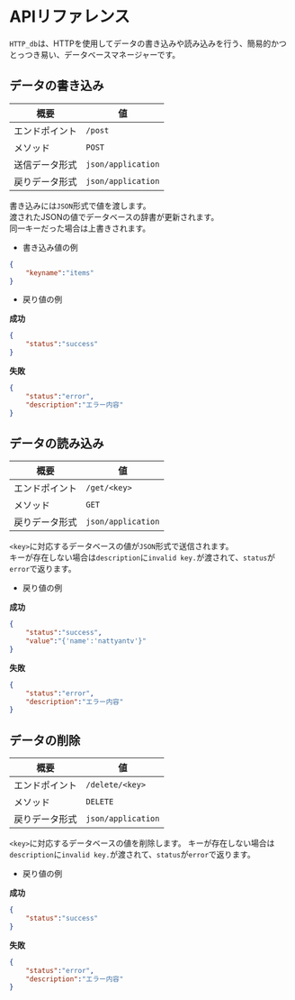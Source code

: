 # APIリファレンス
`HTTP_db`は、HTTPを使用してデータの書き込みや読み込みを行う、簡易的かつとっつき易い、データベースマネージャーです。

## データの書き込み

概要|値
---|---
エンドポイント|`/post`
メソッド|`POST`
送信データ形式|`json/application`
戻りデータ形式|`json/application`

書き込みには`JSON`形式で値を渡します。  
渡されたJSONの値でデータベースの辞書が更新されます。  
同一キーだった場合は上書きされます。

- 書き込み値の例  

```json
{
    "keyname":"items"
}
```

- 戻り値の例  

__成功__

```json
{
    "status":"success"
}
```

__失敗__

```json
{
    "status":"error",
    "description":"エラー内容"
}
```


## データの読み込み

概要|値
---|---
エンドポイント|`/get/<key>`
メソッド|`GET`
戻りデータ形式|`json/application`

`<key>`に対応するデータベースの値が`JSON`形式で送信されます。  
キーが存在しない場合は`description`に`invalid key.`が渡されて、`status`が`error`で返ります。

- 戻り値の例  

__成功__

```json
{
    "status":"success",
    "value":"{'name':'nattyantv'}"
}
```

__失敗__
```json
{
    "status":"error",
    "description":"エラー内容"
}
```


## データの削除

概要|値
---|---
エンドポイント|`/delete/<key>`
メソッド|`DELETE`
戻りデータ形式|`json/application`

`<key>`に対応するデータベースの値を削除します。
キーが存在しない場合は`description`に`invalid key.`が渡されて、`status`が`error`で返ります。

- 戻り値の例  

__成功__

```json
{
    "status":"success"
}
```

__失敗__

```json
{
    "status":"error",
    "description":"エラー内容"
}
```



